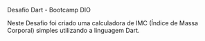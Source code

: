 Desafio Dart - Bootcamp DIO

Neste Desafio foi criado uma calculadora de IMC (Índice de Massa Corporal) simples utilizando a linguagem Dart.
